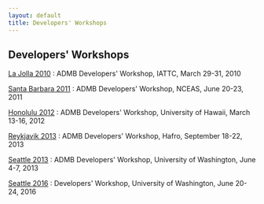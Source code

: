 ```yaml
---
layout: default
title: Developers' Workshops
---
```


Developers' Workshops
---------------------

[La Jolla 2010](la-jolla-2010/)
: ADMB Developers' Workshop, IATTC, March 29-31, 2010

[Santa Barbara 2011](santa-barbara-2011/)
: ADMB Developers' Workshop, NCEAS, June 20-23, 2011

[Honolulu 2012](honolulu-2012/)
: ADMB Developers' Workshop, University of Hawaii, March 13-16, 2012

[Reykjavik 2013](reykjavik-2013/)
: ADMB Developers' Workshop, Hafro, September 18-22, 2013

[Seattle 2013](seattle-2013/)
: ADMB Developers' Workshop, University of Washington, June 4-7, 2013

[Seattle 2016](seattle-2016/)
: Developers' Workshop, University of Washington, June 20-24, 2016
